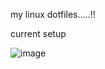 my linux dotfiles.....!!

current setup

![image](https://user-images.githubusercontent.com/75542933/117363570-61b09c80-aeda-11eb-915b-59fb6deabc65.png)
